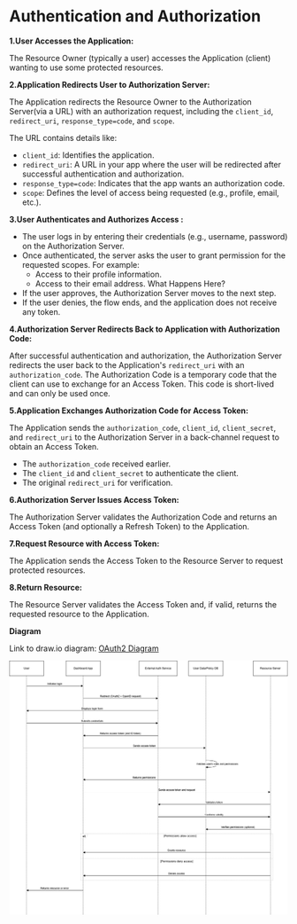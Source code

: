 # Authentication and Authorization

**1.User Accesses the Application:**

The Resource Owner (typically a user) accesses the Application (client) wanting to use some protected resources.

**2.Application Redirects User to Authorization Server:**

The Application redirects the Resource Owner to the Authorization Server(via a URL) with an authorization request, including the `client_id`, `redirect_uri`, `response_type=code`, and `scope`.

The URL contains details like:

-   `client_id`: Identifies the application.
-   `redirect_uri`: A URL in your app where the user will be redirected after successful authentication and authorization.
-   `response_type=code`: Indicates that the app wants an authorization code.
-   `scope`: Defines the level of access being requested (e.g., profile, email, etc.).

**3.User Authenticates and Authorizes Access :**

-   The user logs in by entering their credentials (e.g., username, password) on the Authorization Server.
-   Once authenticated, the server asks the user to grant permission for the requested scopes. For example:
    -   Access to their profile information.
    -   Access to their email address.
        What Happens Here?
-   If the user approves, the Authorization Server moves to the next step.
-   If the user denies, the flow ends, and the application does not receive any token.

**4.Authorization Server Redirects Back to Application with Authorization Code:**

After successful authentication and authorization, the Authorization Server redirects the user back to the Application's `redirect_uri` with an `authorization_code`. The Authorization Code is a temporary code that the client can use to exchange for an Access Token. This code is short-lived and can only be used once.

**5.Application Exchanges Authorization Code for Access Token:**

The Application sends the `authorization_code`, `client_id`, `client_secret`, and `redirect_uri` to the Authorization Server in a back-channel request to obtain an Access Token.

-   The `authorization_code` received earlier.
-   The `client_id` and `client_secret` to authenticate the client.
-   The original `redirect_uri` for verification.

**6.Authorization Server Issues Access Token:**

The Authorization Server validates the Authorization Code and returns an Access Token (and optionally a Refresh Token) to the Application.

**7.Request Resource with Access Token:**

The Application sends the Access Token to the Resource Server to request protected resources.

**8.Return Resource:**

The Resource Server validates the Access Token and, if valid, returns the requested resource to the Application.

**Diagram**

Link to draw.io diagram: [OAuth2 Diagram](https://viewer.diagrams.net/?tags=%7B%7D&lightbox=1&highlight=0000ff&edit=_blank&layers=1&nav=1&title=oauth2.drawio#Uhttps%3A%2F%2Fraw.githubusercontent.com%2Fjbunyadzade%2FSmartInfrastructureDesign%2Fmain%2Foauth2%2Foauth2.drawio)

![OAuth2 Diagram](oauth2.png)

